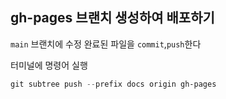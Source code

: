 ## gh-pages 브랜치 생성하여 배포하기

`main` 브랜치에 수정 완료된 파일을 `commit`,`push`한다

터미널에 명령어 실행 

```ps1
git subtree push --prefix docs origin gh-pages
```